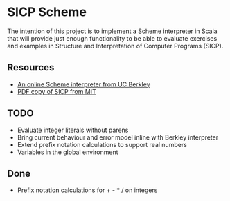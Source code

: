 # SICP Scheme

The intention of this project is to implement a Scheme interpreter in Scala
that will provide just enough functionality to be able to evaluate exercises
and examples in Structure and Interpretation of Computer Programs (SICP).

## Resources

- [An online Scheme interpreter from UC Berkley][berkley-scheme]
- [PDF copy of SICP from MIT][sicp-pdf]


[berkley-scheme]: https://inst.eecs.berkeley.edu/~cs61a/fa14/assets/interpreter/scheme.html
[sicp-pdf]: https://web.mit.edu/6.001/6.037/sicp.pdf

## TODO

- Evaluate integer literals without parens
- Bring current behaviour and error model inline with Berkley interpreter
- Extend prefix notation calculations to support real numbers
- Variables in the global environment

## Done

- Prefix notation calculations for + - * / on integers